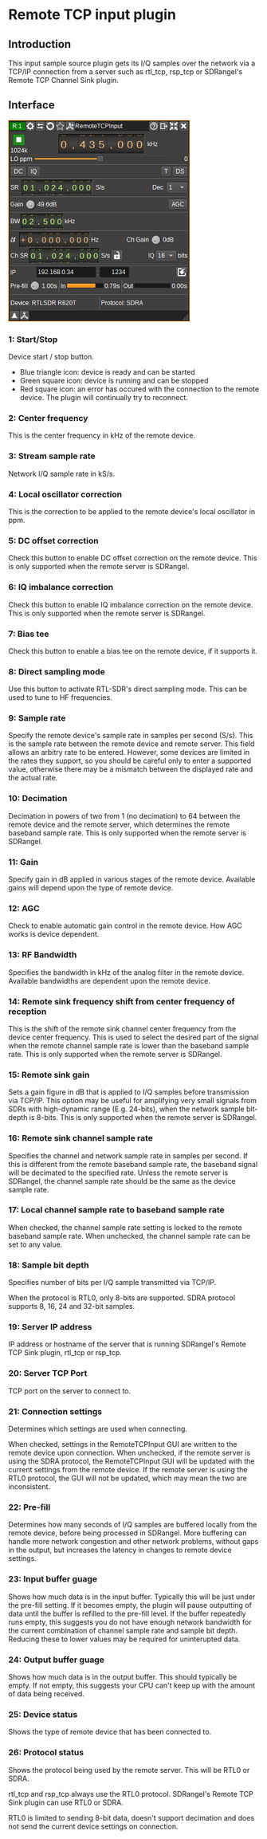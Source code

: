 <h1>Remote TCP input plugin</h1>

<h2>Introduction</h2>

This input sample source plugin gets its I/Q samples over the network via a TCP/IP connection from a server such as rtl_tcp, rsp_tcp or SDRangel's Remote TCP Channel Sink plugin.

<h2>Interface</h2>

![Remote TCP input plugin GUI](../../../doc/img/RemoteTCPInput_plugin.png)

<h3>1: Start/Stop</h3>

Device start / stop button.

  - Blue triangle icon: device is ready and can be started
  - Green square icon: device is running and can be stopped
  - Red square icon: an error has occured with the connection to the remote device. The plugin will continually try to reconnect.

<h3>2: Center frequency</h3>

This is the center frequency in kHz of the remote device.

<h3>3: Stream sample rate</h3>

Network I/Q sample rate in kS/s.

<h3>4: Local oscillator correction</h3>

This is the correction to be applied to the remote device's local oscillator in ppm.

<h3>5: DC offset correction</h3>

Check this button to enable DC offset correction on the remote device. This is only supported when the remote server is SDRangel.

<h3>6: IQ imbalance correction</h3>

Check this button to enable IQ imbalance correction on the remote device. This is only supported when the remote server is SDRangel.

<h3>7: Bias tee</h3>

Check this button to enable a bias tee on the remote device, if it supports it.

<h3>8: Direct sampling mode</h3>

Use this button to activate RTL-SDR's direct sampling mode. This can be used to tune to HF frequencies.

<h3>9: Sample rate</h3>

Specify the remote device's sample rate in samples per second (S/s). This is the sample rate between the remote device and remote server.
This field allows an arbitry rate to be entered. However, some devices are limited in the rates they support, so you should be careful
only to enter a supported value, otherwise there may be a mismatch between the displayed rate and the actual rate.

<h3>10: Decimation</h3>

Decimation in powers of two from 1 (no decimation) to 64 between the remote device and the remote server, which determines the remote baseband sample rate. This is only supported when the remote server is SDRangel.

<h3>11: Gain</h3>

Specify gain in dB applied in various stages of the remote device. Available gains will depend upon the type of remote device.

<h3>12: AGC</h3>

Check to enable automatic gain control in the remote device. How AGC works is device dependent.

<h3>13: RF Bandwidth</h3>

Specifies the bandwidth in kHz of the analog filter in the remote device. Available bandwidths are dependent upon the remote device.

<h3>14: Remote sink frequency shift from center frequency of reception</h3>

This is the shift of the remote sink channel center frequency from the device center frequency.
This is used to select the desired part of the signal when the remote channel sample rate is lower than the baseband sample rate.
This is only supported when the remote server is SDRangel.

<h3>15: Remote sink gain</h3>

Sets a gain figure in dB that is applied to I/Q samples before transmission via TCP/IP.
This option may be useful for amplifying very small signals from SDRs with high-dynamic range (E.g. 24-bits), when the network sample bit-depth is 8-bits.
This is only supported when the remote server is SDRangel.

<h3>16: Remote sink channel sample rate</h3>

Specifies the channel and network sample rate in samples per second. If this is different from the remote baseband sample rate, the baseband signal will be decimated to the specified rate.
Unless the remote server is SDRangel, the channel sample rate should be the same as the device sample rate.

<h3>17: Local channel sample rate to baseband sample rate</h3>

When checked, the channel sample rate setting is locked to the remote baseband sample rate.
When unchecked, the channel sample rate can be set to any value.

<h3>18: Sample bit depth</h3>

Specifies number of bits per I/Q sample transmitted via TCP/IP.

When the protocol is RTL0, only 8-bits are supported. SDRA protocol supports 8, 16, 24 and 32-bit samples.

<h3>19: Server IP address</h3>

IP address or hostname of the server that is running SDRangel's Remote TCP Sink plugin, rtl_tcp or rsp_tcp.

<h3>20: Server TCP Port</h3>

TCP port on the server to connect to.

<h3>21: Connection settings</h3>

Determines which settings are used when connecting.

When checked, settings in the RemoteTCPInput GUI are written to the remote device upon connection.
When unchecked, if the remote server is using the SDRA protocol, the RemoteTCPInput GUI will be updated with the current settings from the remote device.
If the remote server is using the RTL0 protocol, the GUI will not be updated, which may mean the two are inconsistent.

<h3>22: Pre-fill</h3>

Determines how many seconds of I/Q samples are buffered locally from the remote device, before being processed in SDRangel.
More buffering can handle more network congestion and other network problems, without gaps in the output, but increases the latency in changes to remote device settings.

<h3>23: Input buffer guage</h3>

Shows how much data is in the input buffer. Typically this will be just under the pre-fill setting.
If it becomes empty, the plugin will pause outputting of data until the buffer is refilled to the pre-fill level.
If the buffer repeatedly runs empty, this suggests you do not have enough network bandwidth for the current combination
of channel sample rate and sample bit depth. Reducing these to lower values may be required for uninterupted data.

<h3>24: Output buffer guage</h3>

Shows how much data is in the output buffer. This should typically be empty. If not empty, this suggests your CPU can't keep up with the amount of data being received.

<h3>25: Device status</h3>

Shows the type of remote device that has been connected to.

<h3>26: Protocol status</h3>

Shows the protocol being used by the remote server. This will be RTL0 or SDRA.

rtl_tcp and rsp_tcp always use the RTL0 protocol.
SDRangel's Remote TCP Sink plugin can use RTL0 or SDRA.

RTL0 is limited to sending 8-bit data, doesn't support decimation and does not send the current device settings on connection.

